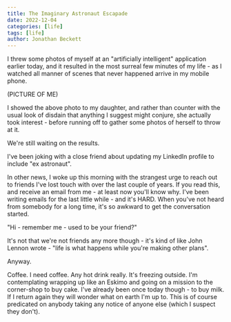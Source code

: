 ```yaml
---
title: The Imaginary Astronaut Escapade
date: 2022-12-04
categories: [life]
tags: [life]
author: Jonathan Beckett
---
```


I threw some photos of myself at an "artificially intelligent" application earlier today, and it resulted in the most surreal few minutes of my life - as I watched all manner of scenes that never happened arrive in my mobile phone.

(PICTURE OF ME)

I showed the above photo to my daughter, and rather than counter with the usual look of disdain that anything I suggest might conjure, she actually took interest - before running off to gather some photos of herself to throw at it.

We're still waiting on the results.

I've been joking with a close friend about updating my LinkedIn profile to include "ex astronaut".

In other news, I woke up this morning with the strangest urge to reach out to friends I've lost touch with over the last couple of years. If you read this, and receive an email from me - at least now you'll know why. I've been writing emails for the last little while - and it's HARD. When you've not heard from somebody for a long time, it's so awkward to get the conversation started.

"Hi - remember me - used to be your friend?"

It's not that we're not friends any more though - it's kind of like John Lennon wrote - "life is what happens while you're making other plans".

Anyway.

Coffee. I need coffee. Any hot drink really. It's freezing outside. I'm contemplating wrapping up like an Eskimo and going on a mission to the corner-shop to buy cake. I've already been once today though - to buy milk. If I return again they will wonder what on earth I'm up to. This is of course predicated on anybody taking any notice of anyone else (which I suspect they don't).